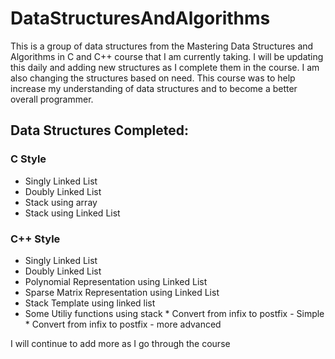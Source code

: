 # DataStructuresAndAlgorithms
This is a group of data structures from the Mastering Data Structures and Algorithms in C and C++ course that I am currently taking. I will be updating this daily and adding new structures as I complete them in the course. I am also changing the structures based on need.  This course was to help increase my understanding of data structures and to become a better overall programmer.

## Data Structures Completed:
### C Style
*    Singly Linked List
*    Doubly Linked List
*    Stack using array
*    Stack using Linked List

### C++ Style
*    Singly Linked List
*    Doubly Linked List
*    Polynomial Representation using Linked List
*    Sparse Matrix Representation using Linked List
*    Stack Template using linked list
*    Some Utiliy functions using stack
    * Convert from infix to postfix - Simple
    * Convert from infix to postfix - more advanced

I will continue to add more as I go through the course
